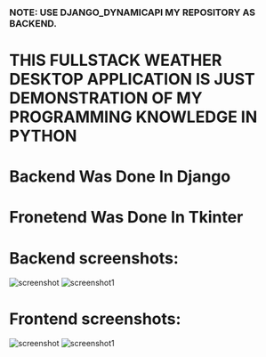### NOTE: USE DJANGO_DYNAMICAPI MY REPOSITORY AS BACKEND.
# THIS FULLSTACK WEATHER DESKTOP APPLICATION IS JUST DEMONSTRATION OF MY PROGRAMMING KNOWLEDGE IN PYTHON

# Backend Was Done In Django
# Fronetend Was Done In Tkinter

# Backend screenshots:
![screenshot](https://github.com/user-attachments/assets/98a5915f-0f0c-4de8-af13-bd25a6f6f248)
![screenshot1](https://github.com/user-attachments/assets/0859bb96-fbb4-43ae-a510-e2981782ea7c)

# Frontend screenshots:
![screenshot](https://github.com/user-attachments/assets/81f47149-22d7-4b2e-a198-4c040d7584b4)
![screenshot1](https://github.com/user-attachments/assets/8ea74e8c-3028-4bde-bd01-840a7f46397b)
